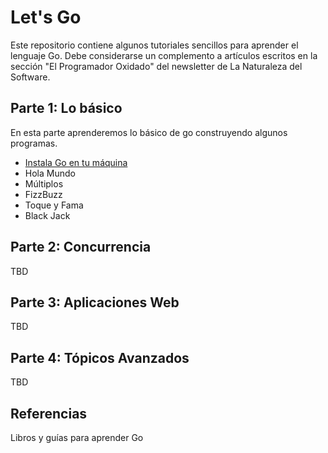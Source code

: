 # Let's Go

Este repositorio contiene algunos tutoriales sencillos para aprender el lenguaje Go.
Debe considerarse un complemento a artículos escritos en la sección "El Programador Oxidado" del newsletter de La Naturaleza del Software.


## Parte 1: Lo básico

En esta parte aprenderemos lo básico de go construyendo algunos programas.

- [Instala Go en tu máquina](/parte-1/Instala.MD)
- Hola Mundo
- Múltiplos
- FizzBuzz
- Toque y Fama
- Black Jack

## Parte 2: Concurrencia

TBD

## Parte 3: Aplicaciones Web

TBD

## Parte 4: Tópicos Avanzados

TBD

## Referencias

Libros y guías para aprender Go


